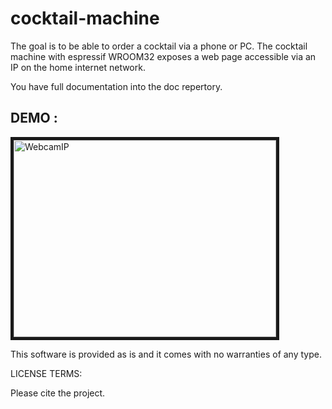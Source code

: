 # cocktail-machine

The goal is to be able to order a cocktail via a phone or PC. The cocktail machine with espressif WROOM32 exposes a web page accessible via an IP on the home internet network.

You have full documentation into the doc repertory.

## DEMO :

<a href="https://youtu.be/C-QNyAYlRnY" target="_blank"><img src="https://cdn.xingosoftware.com/elektor/images/fetch/https://www.elektormagazine.com/assets/upload/img/public/original/project.png" 
alt="WebcamIP" width="420" height="315" border="5" /></a>

This software is provided as is and it comes with no warranties
of any type.

LICENSE TERMS:

Please cite the project.

